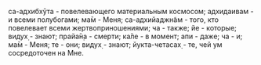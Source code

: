 са-адхибхӯта - повелевающего материальным космосом; адхидаивам - и всеми полубогами; ма̄м - Меня; са-адхийаджн̃ам - того, кто повелевает всеми жертвоприношениями; ча - также; йе - которые; видух̣ - знают; прайа̄н̣а - смерти; ка̄ле - в момент; апи - даже; ча - и; ма̄м - Меня; те - они; видух̣ - знают; йукта-четасах̣ - те, чей ум сосредоточен на Мне.